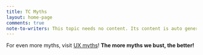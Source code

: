 ```yaml
---
title: TC Myths
layout: home-page
comments: true
note-to-writers: This topic needs no content. Its content is auto generated when the site is built. Any content in this topic will be rendered after the auto-generated lists.
---
```


For even more myths, visit [UX myths](http://uxmyths.com/)! **The more myths we bust, the better!**